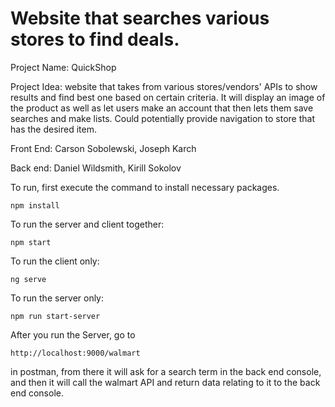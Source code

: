 # Website that searches various stores to find deals.
Project Name: QuickShop

Project Idea: website that takes from various stores/vendors' APIs to show results and find best one based on certain criteria. It will display an image of the product as well as let users make an account that then lets them save searches and make lists. Could potentially provide navigation to store that has the desired item.

Front End:
Carson Sobolewski, 
Joseph Karch

Back end:
Daniel Wildsmith, 
Kirill Sokolov

To run, first execute the command to install necessary packages.
```
npm install
```

To run the server and client together:
```
npm start
```

To run the client only:
```
ng serve
```

To run the server only:
```
npm run start-server
```
After you run the Server, go to 
```
http://localhost:9000/walmart
```
in postman, from there it will ask for a search term in the back end console, and then it will call the walmart API and return data relating to it to the back end console.